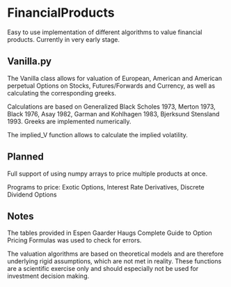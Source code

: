 # FinancialProducts

Easy to use implementation of different algorithms to value financial products. Currently in very early stage.

## Vanilla.py
The Vanilla class allows for valuation of European, American and American perpetual Options on Stocks, Futures/Forwards and Currency, as well as calculating the corresponding greeks. 

Calculations are based on Generalized Black Scholes 1973, Merton 1973, Black 1976, Asay 1982, Garman and Kohlhagen 1983, Bjerksund Stensland 1993. Greeks are implemented numerically.

The implied_V function allows to calculate the implied volatility.

## Planned
Full support of using numpy arrays to price multiple products at once.

Programs to price:
Exotic Options, Interest Rate Derivatives, Discrete Dividend Options

## Notes
The tables provided in Espen Gaarder Haugs Complete Guide to Option Pricing Formulas was used to check for errors.

The valuation algorithms are based on theoretical models and are therefore underlying rigid assumptions, which are not met in reality. These functions are a scientific exercise only and should especially not be used for investment decision making.




